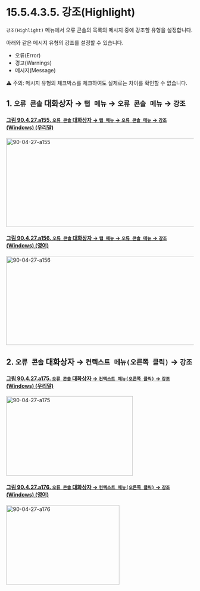 # 15.5.4.3.5. 강조(Highlight)
`강조(Highlight)` 메뉴에서 오류 콘솔의 목록의 메시지 중에 강조할 유형을 설정합니다.

아래와 같은 메시지 유형의 강조를 설정할 수 있습니다.

- 오류(Error)
- 경고(Warnings)
- 메시지(Message)

⚠️ 주의: 메시지 유형의 체크박스를 체크하여도 실제로는 차이를 확인할 수 없습니다.

<a comment="TODO 메시지 강조의 차이가 없는 부분에 대해 이슈 등록 필요"></a>

<a id="15-05-04-03-05-s1"></a>

## 1. `오류 콘솔` 대화상자 → `탭 메뉴` → `오류 콘솔 메뉴` → `강조`

<a id="90-04-27-a155"></a>

#### [그림 90.4.27.a155. `오류 콘솔` 대화상자 → `탭 메뉴` → `오류 콘솔 메뉴` → `강조` (Windows) (우리말)](./90-04-0027-error_console.md#90-04-27-a155)
<img width="531" height="238" alt="90-04-27-a155" src="https://github.com/user-attachments/assets/8876535f-aeef-4c2f-a572-185380c6319d" />

<a id="90-04-27-a156"></a>

#### [그림 90.4.27.a156. `오류 콘솔` 대화상자 → `탭 메뉴` → `오류 콘솔 메뉴` → `강조` (Windows) (영어)](./90-04-0027-error_console.md#90-04-27-a156)
<img width="509" height="238" alt="90-04-27-a156" src="https://github.com/user-attachments/assets/3c521029-2c31-4437-b409-d31285b546fc" />

<a id="15-05-04-03-05-s2"></a>

## 2. `오류 콘솔` 대화상자 → `컨텍스트 메뉴(오른쪽 클릭)` → `강조`

<a id="90-04-27-a175"></a>

#### [그림 90.4.27.a175. `오류 콘솔` 대화상자 → `컨텍스트 메뉴(오른쪽 클릭)` → `강조` (Windows) (우리말)](./90-04-0027-error_console.md#90-04-27-a175)
<img width="340" height="213" alt="90-04-27-a175" src="https://github.com/user-attachments/assets/80d22c96-e03f-4788-a528-54e49342c9d6" />

<a id="90-04-27-a176"></a>

#### [그림 90.4.27.a176. `오류 콘솔` 대화상자 → `컨텍스트 메뉴(오른쪽 클릭)` → `강조` (Windows) (영어)](./90-04-0027-error_console.md#90-04-27-a176)
<img width="304" height="213" alt="90-04-27-a176" src="https://github.com/user-attachments/assets/3651f170-9b75-459d-9d5e-620a069d2fed" />